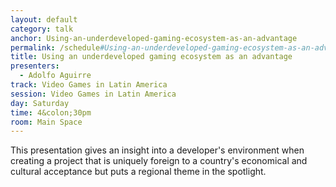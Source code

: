 ```yaml
---
layout: default
category: talk
anchor: Using-an-underdeveloped-gaming-ecosystem-as-an-advantage
permalink: /schedule#Using-an-underdeveloped-gaming-ecosystem-as-an-advantage
title: Using an underdeveloped gaming ecosystem as an advantage
presenters:
  - Adolfo Aguirre
track: Video Games in Latin America
session: Video Games in Latin America
day: Saturday
time: 4&colon;30pm
room: Main Space
---
```

This presentation gives an insight into a developer's environment when creating a project that is uniquely foreign to a country's economical and cultural acceptance but puts a regional theme in the spotlight.
